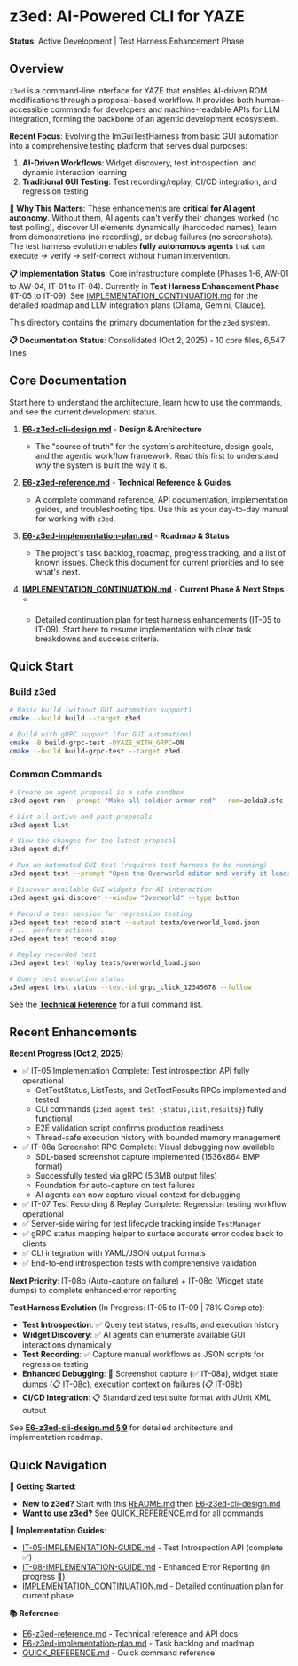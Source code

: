 # z3ed: AI-Powered CLI for YAZE

**Status**: Active Development | Test Harness Enhancement Phase

## Overview

`z3ed` is a command-line interface for YAZE that enables AI-driven ROM modifications through a proposal-based workflow. It provides both human-accessible commands for developers and machine-readable APIs for LLM integration, forming the backbone of an agentic development ecosystem.

**Recent Focus**: Evolving the ImGuiTestHarness from basic GUI automation into a comprehensive testing platform that serves dual purposes:
1. **AI-Driven Workflows**: Widget discovery, test introspection, and dynamic interaction learning
2. **Traditional GUI Testing**: Test recording/replay, CI/CD integration, and regression testing

**🤖 Why This Matters**: These enhancements are **critical for AI agent autonomy**. Without them, AI agents can't verify their changes worked (no test polling), discover UI elements dynamically (hardcoded names), learn from demonstrations (no recording), or debug failures (no screenshots). The test harness evolution enables **fully autonomous agents** that can execute → verify → self-correct without human intervention.

**📋 Implementation Status**: Core infrastructure complete (Phases 1-6, AW-01 to AW-04, IT-01 to IT-04). Currently in **Test Harness Enhancement Phase** (IT-05 to IT-09). See [IMPLEMENTATION_CONTINUATION.md](IMPLEMENTATION_CONTINUATION.md) for the detailed roadmap and LLM integration plans (Ollama, Gemini, Claude).

This directory contains the primary documentation for the `z3ed` system.

**📋 Documentation Status**: Consolidated (Oct 2, 2025) - 10 core files, 6,547 lines

## Core Documentation

Start here to understand the architecture, learn how to use the commands, and see the current development status.

1.  **[E6-z3ed-cli-design.md](E6-z3ed-cli-design.md)** - **Design & Architecture**
    *   The "source of truth" for the system's architecture, design goals, and the agentic workflow framework. Read this first to understand *why* the system is built the way it is.

2.  **[E6-z3ed-reference.md](E6-z3ed-reference.md)** - **Technical Reference & Guides**
    *   A complete command reference, API documentation, implementation guides, and troubleshooting tips. Use this as your day-to-day manual for working with `z3ed`.

3.  **[E6-z3ed-implementation-plan.md](E6-z3ed-implementation-plan.md)** - **Roadmap & Status**
    *   The project's task backlog, roadmap, progress tracking, and a list of known issues. Check this document for current priorities and to see what's next.

4.  **[IMPLEMENTATION_CONTINUATION.md](IMPLEMENTATION_CONTINUATION.md)** - **Current Phase & Next Steps** ⭐
    *   Detailed continuation plan for test harness enhancements (IT-05 to IT-09). Start here to resume implementation with clear task breakdowns and success criteria.

## Quick Start

### Build z3ed

```bash
# Basic build (without GUI automation support)
cmake --build build --target z3ed

# Build with gRPC support (for GUI automation)
cmake -B build-grpc-test -DYAZE_WITH_GRPC=ON
cmake --build build-grpc-test --target z3ed
```

### Common Commands

```bash
# Create an agent proposal in a safe sandbox
z3ed agent run --prompt "Make all soldier armor red" --rom=zelda3.sfc --sandbox

# List all active and past proposals
z3ed agent list

# View the changes for the latest proposal
z3ed agent diff

# Run an automated GUI test (requires test harness to be running)
z3ed agent test --prompt "Open the Overworld editor and verify it loads"

# Discover available GUI widgets for AI interaction
z3ed agent gui discover --window "Overworld" --type button

# Record a test session for regression testing
z3ed agent test record start --output tests/overworld_load.json
# ... perform actions ...
z3ed agent test record stop

# Replay recorded test
z3ed agent test replay tests/overworld_load.json

# Query test execution status
z3ed agent test status --test-id grpc_click_12345678 --follow
```

See the **[Technical Reference](E6-z3ed-reference.md)** for a full command list.

## Recent Enhancements

**Recent Progress (Oct 2, 2025)**
- ✅ IT-05 Implementation Complete: Test introspection API fully operational
  - GetTestStatus, ListTests, and GetTestResults RPCs implemented and tested
  - CLI commands (`z3ed agent test {status,list,results}`) fully functional
  - E2E validation script confirms production readiness
  - Thread-safe execution history with bounded memory management
- ✅ IT-08a Screenshot RPC Complete: Visual debugging now available
  - SDL-based screenshot capture implemented (1536x864 BMP format)
  - Successfully tested via gRPC (5.3MB output files)
  - Foundation for auto-capture on test failures
  - AI agents can now capture visual context for debugging
- ✅ IT-07 Test Recording & Replay Complete: Regression testing workflow operational
- ✅ Server-side wiring for test lifecycle tracking inside `TestManager`
- ✅ gRPC status mapping helper to surface accurate error codes back to clients
- ✅ CLI integration with YAML/JSON output formats
- ✅ End-to-end introspection tests with comprehensive validation

**Next Priority**: IT-08b (Auto-capture on failure) + IT-08c (Widget state dumps) to complete enhanced error reporting

**Test Harness Evolution** (In Progress: IT-05 to IT-09 | 78% Complete):
- **Test Introspection**: ✅ Query test status, results, and execution history
- **Widget Discovery**: ✅ AI agents can enumerate available GUI interactions dynamically
- **Test Recording**: ✅ Capture manual workflows as JSON scripts for regression testing
- **Enhanced Debugging**: 🔄 Screenshot capture (✅ IT-08a), widget state dumps (📋 IT-08c), execution context on failures (📋 IT-08b)
- **CI/CD Integration**: 📋 Standardized test suite format with JUnit XML output

See **[E6-z3ed-cli-design.md § 9](E6-z3ed-cli-design.md#9-test-harness-evolution-from-automation-to-platform)** for detailed architecture and implementation roadmap.

## Quick Navigation

**📖 Getting Started**:
- **New to z3ed?** Start with this [README.md](README.md) then [E6-z3ed-cli-design.md](E6-z3ed-cli-design.md)
- **Want to use z3ed?** See [QUICK_REFERENCE.md](QUICK_REFERENCE.md) for all commands

**🔧 Implementation Guides**:
- [IT-05-IMPLEMENTATION-GUIDE.md](IT-05-IMPLEMENTATION-GUIDE.md) - Test Introspection API (complete ✅)
- [IT-08-IMPLEMENTATION-GUIDE.md](IT-08-IMPLEMENTATION-GUIDE.md) - Enhanced Error Reporting (in progress 🔄)
- [IMPLEMENTATION_CONTINUATION.md](IMPLEMENTATION_CONTINUATION.md) - Detailed continuation plan for current phase

**📚 Reference**:
- [E6-z3ed-reference.md](E6-z3ed-reference.md) - Technical reference and API docs
- [E6-z3ed-implementation-plan.md](E6-z3ed-implementation-plan.md) - Task backlog and roadmap
- [QUICK_REFERENCE.md](QUICK_REFERENCE.md) - Quick command reference
